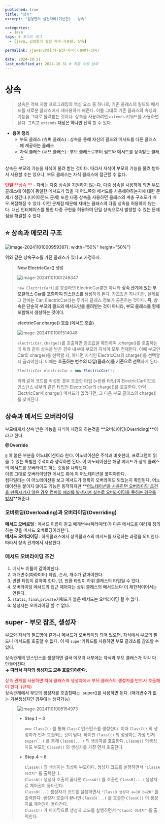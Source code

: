 ```yaml
---
published: true
title: "상속"
excerpt: "김영한의 실전자바(기본편) - 상속"

categories:
  - Java
tags: # 포스트 태그
  - [java, 김영한의 실전 자바-기본편, 상속] 

permalink: /java/김영한의-실전-자바(기본편)-상속/

date: 2024-10-31
last_modified_at: 2024-10-31 # 최종 수정 날짜
---
```


# 상속

> 상속은 객체 지향 프로그래밍의 핵심 요소 중 하나로, 기존 클래스의 필드와 메서드를 새로운 클래스에서 재사용하게 해준다. 이름 그대로 기존 클래스의 속성과 기능을 그대로 물려받는 것이다. 상속을 사용하려면 `extends` 키워드를 사용하면 된다. 그리고 `extends` **대상은 하나만 선택** 할 수 있다.

* **용어 정리**
  * 부모 클래스 (슈퍼 클래스) : 상속을 통해 자신의 필드와 메서드를 다른 클래스에 제공하는 클래스
  * 자식 클래스 (서브 클래스) : 부모 클래스로부터 필드와 메서드를 상속받는 클래스

상속은 부모의 기능을 자식이 물려 받는 것이다. 따라서 자식이 부모의 기능을 물려 받아서 사용할 수는 있으나, 부모 클래스는 자식 클래스에 접근할 수 없다. 

<span style="color:red;">**단일** **상속 **</span> - 자바는 다중 상속을 지원하지 않는다. 다중 상속을 사용하게 되면 부모클래스에 이름이 동일한 메서드가 있을 때 어느쪽의 메서드를 사용해야하는지에 대한 문제가 생긴다.(다이아몬드 문제) 또한 다중 상속을 사용하면 클래스의 계층 구조도가 매우 복잡해질 수 있다. 이런 문제점 때문에 자바는 클래스의 다중 상속을 허용하지 않는다. 대신 인터페이스를 통한 다중 구현을 허용하여 단일 상속으로서 발생할 수 있는 문제점을 해결할 수 있다.

## ⭐️ 상속과 메모리 구조

 ![image-20241101000959397]({{site:url}}/images/2024-10-31-java-basic-extends/image-20241101000959397.png){: width="50%" height="50%"}

위와 같은 상속구조를 가진 클래스가 있다고 가정하자.

> **New ElectricCar() 생성**
>
> ![image-20241101001248347]({{site:url}}/images/2024-10-31-java-basic-extends/image-20241101001248347.png)
>
> `new ElectricCar()`를 호출하면 ElectricCar뿐만 아니라 **상속 관계에 있는 부모클래스 Car를 포함하여 인스턴스를 생성**하게 된다. 참조값은 하나지만, 실제로 그 안에는 Car, ElectricCar라는 두가지 클래스 정보가 공존하는 것이다. **즉, 상속은 단순히 부모의 필드와 메서드만을 물려받는 것이 아니라, 부모 클래스를 함께 포함해서 생성하는 것이다.**

> **electricCar.charge() 호출 (메서드 호출)**
>
> ![image-20241101001514048]({{site.url}}/images/2024-10-31-java-basic-extends/image-20241101001514048.png)
>
> `electricCar.charge()`를 호출하면 참조값을 확인하여 .charge()를 호출하는데 위와 같이 상속을 받은 경우 내부에 부모와 자식이 모두 전재한다. 이때 부모인 Car의 charge()를 선택할 지, 아니면 자식인 ElectricCar의 charge()를 선택할 지 골라야한다. 이때는 **호출하는 변수의 타입(클래스)를 기준으로 선택**하게 된다.
>
> ```java
> ElectricCar electricCar = new ElectricCar();
> ```
> 위와 같이 코드를 작성한 경우 호출한 타입 (=반환 타입)이 ElectricCar이므로 인스턴스 내부의 같은 타입인 ElectricCar의 charge()를 호출한다. 만약 ElectricCar에 charge() 메서드가 없었다면, 그 다음 부모 클래스의 charge()를 찾게된다.

## 상속과 메서드 오버라이딩

부모에게서 상속 받은 기능을 자식이 재정의 하는것을 **오버라이딩(Overriding)**이라고 한다.

**@Override**

`@` 이 붙은 부분을 어노테이션이라 한다. 어노테이션은 주석과 비슷한데, 프로그램이 읽을 수 있는 특별한 주석이라 생각하면 된다.  이 어노테이션은 해당 메서드가 상위 클래스의 메서드를 오버라이드 하는 것임을 나타낸다.
<br>이름 그대로 오버라이딩한 메서드 위에 이 어노테이션을 붙여야한다.<br>컴파일러는 이 어노테이션을 보고 메서드가 정확히 오버라이드 되었는지 확인된다. 어노테이션을 붙이지 않아도 기능은 동작하지만 **<u>어노테이션을 사용하면 오버라이딩 조건을 만족시키지 않은 경우 컴파일 에러를 발생시켜 실수로 오버라이딩을 못하는 경우를 방지</u>**해준다.

### 오버로딩(Overloading)과 오버라이딩(Overriding)

**메서드 오버로딩** : 메서드 이름이 같고 매개변수(파라미터)가 다른 메서드를 여러개 정의하는 것을 메서드 오버로딩이라한다. <br>**메서드 오버라이딩** : 하위클래스에서 상위클래스의 메서드를 재정하는 과정을 의미한다. 따라서 상속 관계에서 사용한다.

### 메서드 오버라이딩 조건

1. 메서드 이름이 같아야한다.
2. 매개변수(파라미터) 타입, 순서, 개수가 같아야한다.
3. 반환 타입이 같아야 한다. 단, 반환 타입이 하위 클래스의 타입일 수 있다.
4. 오버라이딩 메서드의 접근 제어자는 상위 클래스의 메서드보다 더 제한적이어서는 안된다. 
5. `static`, `final`,`private`키워드가 붙은 메서드는 오버라이딩 될 수 없다. 
6. 생성자는 오버라이딩 할 수 없다.

## super - 부모 참조, 생성자

부모와 자식의 필드명이 같거나 메서드가 오버라이딩 되어 있으면, 자식에서 부모의 필드나 메서드를 호출할 수 없다. 이 때 `super`키워드를 사용하면 부모 클래스를 참조할 수 있다.

상속관계의 인스턴스를 생성하면 결국 메모리 내부에는 자식과 부모 클래스가 각각 다 만들어진다. <br>**→ 따라서 각각의 생성자도 모두 호출되야한다.** 

<span style="color:red;">상속 관계를 사용하면 자식 클래스의 생성자에서 부모 클래스의 생성자를 반드시 호출해야 한다. (규칙)</span><br>상속관계에서 부모의 생성자를 호출할때는 .super()를 사용하면 된다. (매개변수가 없는 기본생성자인 경우에는 생략가능) 

> ![image-20241101005154973]({{site.url}}/images/2024-10-31-java-basic-extends/image-20241101005154973.png)
>
> * **Step.1 ~ 3**
>
>   `new ClassC()` 를 통해 `ClassC` 인스턴스를 생성한다. 이때 `ClassC()` 의 생성자가 먼저 호출되는 것이 맞다. 하지만 `ClassC()` 의 성생자는 가장 먼저 `super(..)` 를 통해 `ClassB(...)` 의 생성자를 호출한다. `ClassB()` 의생성자도 부모인 `ClassA()` 의 생성자를 가장 먼저 호출한다.
>
> * **Step.4 ~ 6**
>
>   `ClassA()` 의 생성자는 최상위 부모이다. 생성자 코드를 실행하면서 `"ClassA 생성자"` 를 출력한다.<br>`ClassA()` 생성자 호출이 끝나면 `ClassA()` 를 호출한 `ClassB(...)` 생성자로 제어권이 돌아간다.<br>`ClassB(...)` 생성자가 코드를 실행하면서 `"ClassB 생성자 a=10 b=20"` 를 출력한다. 생성자 호출이 끝나면 `ClassB(...)` 를 호출한 `ClassC()` 의 생성자로 제어권이 돌아간다.<br>`ClassC()` 가 마지막으로 생성자 코드를 실행하면서 `"ClassC 생성자"` 를 출력한다.
